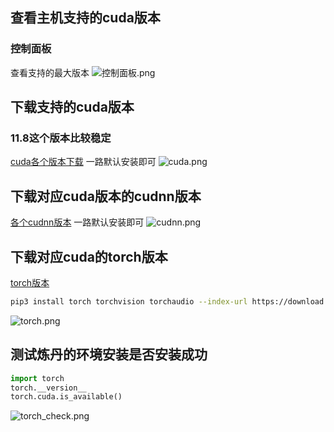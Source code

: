 ## 查看主机支持的cuda版本

### 控制面板

查看支持的最大版本 ![控制面板.png](https://i-blog.csdnimg.cn/img_convert/f8eeeaa0373ba8510fe391e77af4e1ef.png)

## 下载支持的cuda版本

### 11.8这个版本比较稳定

[cuda各个版本下载](https://developer.nvidia.com/cuda-toolkit-archive) 一路默认安装即可 ![cuda.png](https://i-blog.csdnimg.cn/img_convert/86c47b16e304eb55e0a91747b1f6c3b8.png)

## 下载对应cuda版本的cudnn版本

[各个cudnn版本](https://developer.nvidia.com/cuda-toolkit-archive) 一路默认安装即可 ![cudnn.png](https://i-blog.csdnimg.cn/img_convert/c74c1a7d85d940deead0992fa98fdef9.png)

## 下载对应cuda的torch版本

[torch版本](https://pytorch.org/get-started/locally/)

```bash
pip3 install torch torchvision torchaudio --index-url https://download.pytorch.org/whl/cu118
```

![torch.png](https://i-blog.csdnimg.cn/img_convert/121fd91e024454a713d304cb2b212b7a.png)

## 测试炼丹的环境安装是否安装成功

```python
import torch
torch.__version__
torch.cuda.is_available()
```

![torch_check.png](https://i-blog.csdnimg.cn/img_convert/d5ce80ef7bbfddebdd41fa5d9ebc95e7.png)